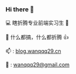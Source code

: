 ### Hi there 👋

💻 瞎折腾专业前端实习生 🤖

👻 什么都搞，什么都折腾 👍

📫 : <a href='blog.wanqqq29.cn' target="_blank">blog.wanqqq29.cn</a>

📧 : wanqqq29@gmail.com
<!--
**wanqqq29/wanqqq29** is a ✨ _special_ ✨ repository because its `README.md` (this file) appears on your GitHub profile.

Here are some ideas to get you started:

- 🔭 I’m currently working on ...
- 🌱 I’m currently learning ...
- 👯 I’m looking to collaborate on ...
- 🤔 I’m looking for help with ...
- 💬 Ask me about ...
- 📫 How to reach me: ...
- 😄 Pronouns: ...
- ⚡ Fun fact: ...
-->
